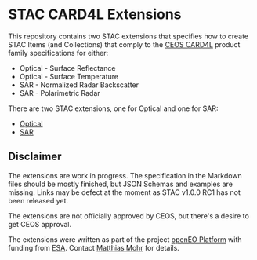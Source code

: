 # STAC CARD4L Extensions

This repository contains two STAC extensions that specifies how to create STAC Items (and Collections)
that comply to the [CEOS CARD4L](http://ceos.org/ard/) product family specifications for either:
- Optical - Surface Reflectance
- Optical - Surface Temperature
- SAR - Normalized Radar Backscatter
- SAR - Polarimetric Radar

There are two STAC extensions, one for Optical and one for SAR:
- [Optical](optical/README.md)
- [SAR](sar/README.md)

## Disclaimer

The extensions are work in progress. The specification in the Markdown files should be mostly finished,
but JSON Schemas and examples are missing. Links may be defect at the moment as STAC v1.0.0 RC1 has not been released yet.

The extensions are not officially approved by CEOS, but there's a desire to get CEOS approval.

The extensions were written as part of the project [openEO Platform](https://platform.openeo.org)
with funding from [ESA](https://www.esa.int).
Contact [Matthias Mohr](https://github.com/m-mohr) for details.
